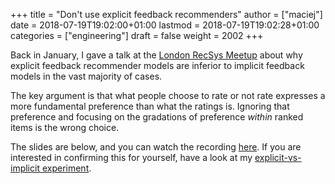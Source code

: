 +++
title = "Don't use explicit feedback recommenders"
author = ["maciej"]
date = 2018-07-19T19:02:00+01:00
lastmod = 2018-07-19T19:02:28+01:00
categories = ["engineering"]
draft = false
weight = 2002
+++

Back in January, I gave a talk at the [London RecSys Meetup](https://www.meetup.com/RecSys-London/events/245357880/) about why explicit feedback recommender models are inferior to implicit feedback models in the vast majority of cases.

The key argument is that what people choose to rate or not rate expresses a more fundamental preference than what the ratings is. Ignoring that preference and focusing on the gradations of preference _within_ ranked items is the wrong choice.

The slides are below, and you can watch the recording [here](https://skillsmatter.com/skillscasts/11375-explicit-vs-implicit-recommenders). If you are interested in confirming this for yourself, have a look at my [explicit-vs-implicit experiment](https://github.com/maciejkula/explicit-vs-implicit).

<script async class="speakerdeck-embed" data-id="c528f4ca53ec44969d34478b41806698" data-ratio="1.77777777777778" src="//speakerdeck.com/assets/embed.js"></script>
